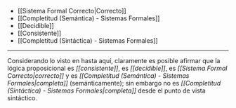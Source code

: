 - [[Sistema Formal Correcto|Correcto]] 
- [[Completitud (Semántica) - Sistemas Formales]] 
- [[Decidible]] 
- [[Consistente]] 
- [[Completitud (Sintáctica) - Sistemas Formales]] 
***
Considerando lo visto en hasta aquí, claramente es posible afirmar que la lógica proposicional es _[[consistente]]_, es _[[decidible]]_, es _[[Sistema Formal Correcto|correcto]]_ y es _[[Completitud (Semántica) - Sistemas Formales|completa]]_ (semánticamente); sin embargo no es _[[Completitud (Sintáctica) - Sistemas Formales|completa]]_ desde el punto de vista sintáctico.